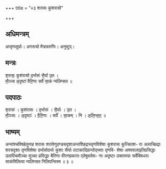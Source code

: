 +++
title = "०३ शरासः कुशरासो"

+++
## अधिमन्त्रम्
अप्तृणसूर्याः। अगस्त्यो मैत्रावरुणिः। अनुष्टुप्।

## मन्त्रः
श॒रासः॒ कुश॑रासो द॒र्भासः॑ सै॒र्या उ॒त ।  
मौ॒ञ्जा अ॒दृष्टा॑ वैरि॒णाः सर्वे॑ सा॒कं न्य॑लिप्सत ॥

## पदपाठः
श॒रासः॑ । कुश॑रासः । द॒र्भासः॑ । सै॒र्याः । उ॒त ।  
मौ॒ञ्जाः । अ॒दृष्टाः॑ । वै॒रि॒णाः । सर्वे॑ । सा॒कम् । नि । अ॒लि॒प्स॒त॒ ॥

## भाष्यम्
अन्यांश्चविषहेतूनाह शरासः शरावेणुदण्डसदृशाअन्तश्छिद्रास्तृणविशॆषाः कुशरासः कुत्सितश- राः अल्पच्छिद्राः शरसदृशाः तृणविशेषाः दर्भासोदर्भाः कुशाः सैर्याः तटाकादिप्रान्तोद्भवाः तृणवि- शेषाः अश्ववालाइतिप्रसिद्धाः उतापिचमौञ्चाः मुञ्चाः प्रसिद्धाः बैरिणाः वीरणप्रकाराः एतेषुवर्तमा- नाः अदृष्टाः उक्तरूपाः सर्वेविषधराः साकंमिलित्वा न्यलिप्सत निलिपन्तिस्म ॥ ३ ॥